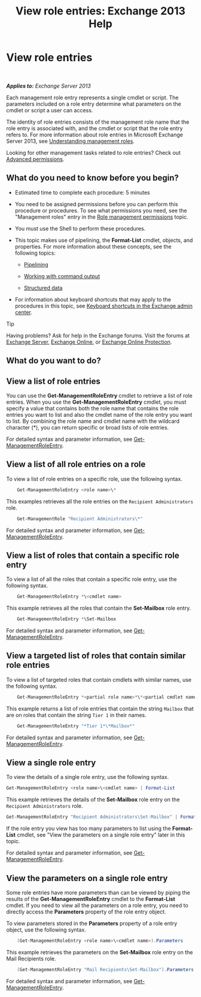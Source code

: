 ﻿---
title: 'View role entries: Exchange 2013 Help'
TOCTitle: View role entries
ms:assetid: d9bb0d14-db59-456c-8f50-a8d7f7323df9
ms:mtpsurl: https://technet.microsoft.com/en-us/library/Dd351179(v=EXCHG.150)
ms:contentKeyID: 49289429
ms.date: 12/09/2016
mtps_version: v=EXCHG.150
---

# View role entries

 

_**Applies to:** Exchange Server 2013_


Each management role entry represents a single cmdlet or script. The parameters included on a role entry determine what parameters on the cmdlet or script a user can access.

The identity of role entries consists of the management role name that the role entry is associated with, and the cmdlet or script that the role entry refers to. For more information about role entries in Microsoft Exchange Server 2013, see [Understanding management roles](understanding-management-roles-exchange-2013-help.md).

Looking for other management tasks related to role entries? Check out [Advanced permissions](advanced-permissions-exchange-2013-help.md).

## What do you need to know before you begin?

  - Estimated time to complete each procedure: 5 minutes

  - You need to be assigned permissions before you can perform this procedure or procedures. To see what permissions you need, see the "Management roles" entry in the [Role management permissions](role-management-permissions-exchange-2013-help.md) topic.

  - You must use the Shell to perform these procedures.

  - This topic makes use of pipelining, the **Format-List** cmdlet, objects, and properties. For more information about these concepts, see the following topics:
    
      - [Pipelining](https://technet.microsoft.com/en-us/library/aa998260\(v=exchg.150\))
    
      - [Working with command output](working-with-command-output-exchange-2013-help.md)
    
      - [Structured data](https://technet.microsoft.com/en-us/library/aa996386\(v=exchg.150\))

  - For information about keyboard shortcuts that may apply to the procedures in this topic, see [Keyboard shortcuts in the Exchange admin center](keyboard-shortcuts-in-the-exchange-admin-center-exchange-online-protection-help.md).


> [!TIP]
> Having problems? Ask for help in the Exchange forums. Visit the forums at <A href="https://go.microsoft.com/fwlink/p/?linkid=60612">Exchange Server</A>, <A href="https://go.microsoft.com/fwlink/p/?linkid=267542">Exchange Online</A>, or <A href="https://go.microsoft.com/fwlink/p/?linkid=285351">Exchange Online Protection</A>.



## What do you want to do?

## View a list of role entries

You can use the **Get-ManagementRoleEntry** cmdlet to retrieve a list of role entries. When you use the **Get-ManagementRoleEntry** cmdlet, you must specify a value that contains both the role name that contains the role entries you want to list and also the cmdlet name of the role entry you want to list. By combining the role name and cmdlet name with the wildcard character (\*), you can return specific or broad lists of role entries.

For detailed syntax and parameter information, see [Get-ManagementRoleEntry](https://technet.microsoft.com/en-us/library/dd335210\(v=exchg.150\)).

## View a list of all role entries on a role

To view a list of role entries on a specific role, use the following syntax.

```powershell
    Get-ManagementRoleEntry <role name>\*
```

This examples retrieves all the role entries on the `Recipient Administrators` role.

```powershell
    Get-ManagementRole "Recipient Administrators\*"
```

For detailed syntax and parameter information, see [Get-ManagementRoleEntry](https://technet.microsoft.com/en-us/library/dd335210\(v=exchg.150\)).

## View a list of roles that contain a specific role entry

To view a list of all the roles that contain a specific role entry, use the following syntax.

```powershell
    Get-ManagementRoleEntry *\<cmdlet name>
```

This example retrieves all the roles that contain the **Set-Mailbox** role entry.

```powershell
    Get-ManagementRoleEntry *\Set-Mailbox
```

For detailed syntax and parameter information, see [Get-ManagementRoleEntry](https://technet.microsoft.com/en-us/library/dd335210\(v=exchg.150\)).

## View a targeted list of roles that contain similar role entries

To view a list of targeted roles that contain cmdlets with similar names, use the following syntax.

```powershell
    Get-ManagementRoleEntry *<partial role name>*\*<partial cmdlet name>*
```

This example returns a list of role entries that contain the string `Mailbox` that are on roles that contain the string `Tier 1` in their names.

```powershell
    Get-ManagementRoleEntry "*Tier 1*\*Mailbox*"
```

For detailed syntax and parameter information, see [Get-ManagementRoleEntry](https://technet.microsoft.com/en-us/library/dd335210\(v=exchg.150\)).

## View a single role entry

To view the details of a single role entry, use the following syntax.

```powershell
Get-ManagementRoleEntry <role name>\<cmdlet name> | Format-List
```

This example retrieves the details of the **Set-Mailbox** role entry on the `Recipient Administrators` role.

```powershell
Get-ManagementRoleEntry "Recipient Administrators\Set-Mailbox" | Format-List
```

If the role entry you view has too many parameters to list using the **Format-List** cmdlet, see "View the parameters on a single role entry" later in this topic.

For detailed syntax and parameter information, see [Get-ManagementRoleEntry](https://technet.microsoft.com/en-us/library/dd335210\(v=exchg.150\)).

## View the parameters on a single role entry

Some role entries have more parameters than can be viewed by piping the results of the **Get-ManagementRoleEntry** cmdlet to the **Format-List** cmdlet. If you need to view all the parameters on a role entry, you need to directly access the **Parameters** property of the role entry object.

To view parameters stored in the **Parameters** property of a role entry object, use the following syntax.

```powershell
    (Get-ManagementRoleEntry <role name>\<cmdlet name>).Parameters
```

This example retrieves the parameters on the **Set-Mailbox** role entry on the Mail Recipients role.

```powershell
    (Get-ManagementRoleEntry "Mail Recipients\Set-Mailbox").Parameters
```

For detailed syntax and parameter information, see [Get-ManagementRoleEntry](https://technet.microsoft.com/en-us/library/dd335210\(v=exchg.150\)).

